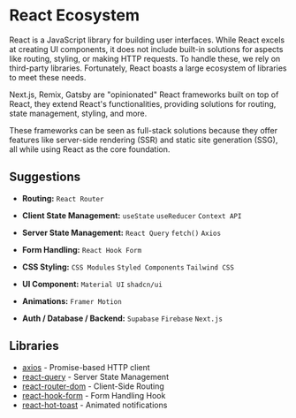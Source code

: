 # React Ecosystem

React is a JavaScript library for building user interfaces. While React excels at creating UI components, it does not include built-in solutions for aspects like routing, styling, or making HTTP requests. To handle these, we rely on third-party libraries. Fortunately, React boasts a large ecosystem of libraries to meet these needs.

Next.js, Remix, Gatsby are "opinionated" React frameworks built on top of React, they extend React's functionalities, providing solutions for routing, state management, styling, and more.

These frameworks can be seen as full-stack solutions because they offer features like server-side rendering (SSR) and static site generation (SSG), all while using React as the core foundation.

## Suggestions

- **Routing:** `React Router`

- **Client State Management:** `useState` `useReducer` `Context API`

- **Server State Management:** `React Query` `fetch()` `Axios`

- **Form Handling:** `React Hook Form`

- **CSS Styling:** `CSS Modules` `Styled Components` `Tailwind CSS`

- **UI Component:** `Material UI` `shadcn/ui`

- **Animations:** `Framer Motion`

- **Auth / Database / Backend:** `Supabase` `Firebase` `Next.js`

## Libraries

- [axios](./axios.md) - Promise-based HTTP client
- [react-query](./react-query.md) - Server State Management
- [react-router-dom](./router/react-router.md) - Client-Side Routing
- [react-hook-form](./react-hook-form.md) - Form Handling Hook
- [react-hot-toast](./react-hot-toast.md) - Animated notifications
